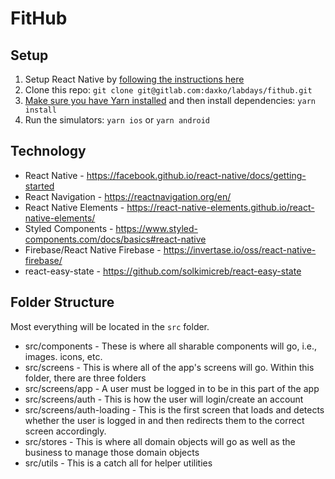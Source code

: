 # FitHub

## Setup
1. Setup React Native by [following the instructions here](https://facebook.github.io/react-native/docs/getting-started)
2. Clone this repo: `git clone git@gitlab.com:daxko/labdays/fithub.git`
3. [Make sure you have Yarn installed](https://yarnpkg.com/en/docs/install#mac-stable) and then install dependencies: `yarn install`
4. Run the simulators: `yarn ios` or `yarn android` 

## Technology
- React Native - https://facebook.github.io/react-native/docs/getting-started
- React Navigation - https://reactnavigation.org/en/
- React Native Elements - https://react-native-elements.github.io/react-native-elements/
- Styled Components - https://www.styled-components.com/docs/basics#react-native
- Firebase/React Native Firebase - https://invertase.io/oss/react-native-firebase/
- react-easy-state - https://github.com/solkimicreb/react-easy-state

## Folder Structure
Most everything will be located in the `src` folder.
- src/components - These is where all sharable components will go, i.e., images. icons, etc.
- src/screens - This is where all of the app's screens will go. Within this folder, there are three folders
- src/screens/app - A user must be logged in to be in this part of the app
- src/screens/auth - This is how the user will login/create an account
- src/screens/auth-loading - This is the first screen that loads and detects whether the user is logged in
and then redirects them to the correct screen accordingly.
- src/stores - This is where all domain objects will go as well as the business to manage those domain objects
- src/utils - This is a catch all for helper utilities
